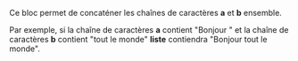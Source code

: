 Ce bloc permet de concaténer les chaînes de caractères **a** et **b** ensemble.

Par exemple, si la chaîne de caractères **a** contient "Bonjour " et la chaîne de caractères **b** contient "tout le monde" **liste** contiendra "Bonjour tout le monde".